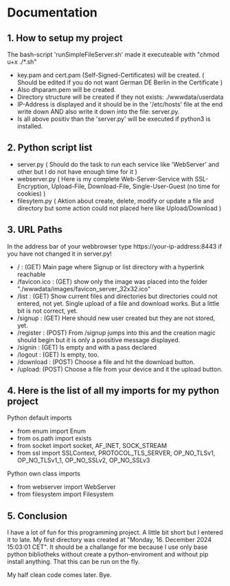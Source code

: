 # Documentation

## 1. How to setup my project
The bash-script 'runSimpleFileServer.sh' made it executeable with "chmod u+x ./*.sh"
- key.pam and cert.pam (Self-Signed-Certificates) will be created. ( Should be edited if you do not want German DE Berlin in the Certificate )
- Also dhparam.pem will be created. 
- Directory structure will be created if they not exists: ./wwwdata/userdata
- IP-Address is displayed and it should be in the '/etc/hosts' file at the end write down AND also write it down into the file: server.py.
- Is all above positiv than the 'server.py' will be executed if python3 is installed.

## 2. Python script list
- server.py ( Should do the task to run each service like 'WebServer' and other but I do not have enough time for it )
- webserver.py ( Here is my complete Web-Server-Service with SSL-Encryption, Upload-File, Download-File, Single-User-Guest (no time for cookies) )
- filesytem.py ( Aktion about create, delete, modify or update a file and directory but some action could not placed here like Upload/Download )

## 3. URL Paths
In the address bar of your webbrowser type https://your-ip-address:8443 if you have not changed it in server.py!

- / : (GET) Main page where Signup or list directory with a hyperlink reachable
- /favicon.ico : (GET) show only the image was placed into the folder "./wwwdata/images/favicon\_server\_32x32.ico"
- /list : (GET) Show current files and directories but directories could not entered, not yet. Single upload of a file and download works. But a little bit is not correct, yet.
- /signup : (GET) Here should new user created but they are not stored, yet.
- /register : (POST) From /signup jumps into this and the creation magic should begin but it is only a possitive message displayed.
- /signin : (GET) Is empty and with a pass declared
- /logout : (GET) Is empty, too.
- /download : (POST) Choose a file and hit the download button.
- /upload: (POST) Choose a file from your device and it the upload button.

## 4. Here is the list of all my imports for my python project
Python default imports
- from enum import Enum
- from os.path import exists
- from socket import socket, AF\_INET, SOCK\_STREAM
- from ssl import SSLContext, PROTOCOL\_TLS\_SERVER, OP\_NO\_TLSv1, OP\_NO\_TLSv1\_1, OP\_NO\_SSLv2, OP\_NO_SSLv3

Python own class imports
- from webserver import WebServer
- from filesystem import Filesystem

## 5. Conclusion
I have a lot of fun for this programming project. A little bit short but I entered it to late.
My first directory was created at "Monday, 16. December 2024 15:03:01 CET".
It should be a challange for me because I use only base python bibliotheks without create a python-enviroment and without pip install anything.
That this can be run on the fly.

My half clean code comes later.
Bye.

